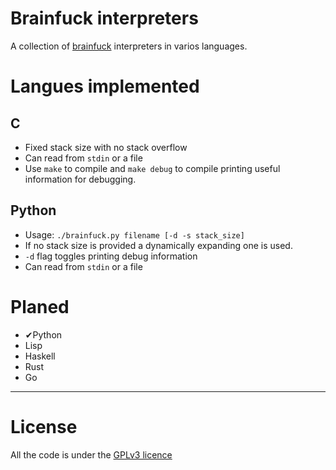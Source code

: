 # Brainfuck interpreters

A collection of [brainfuck](https://en.wikipedia.org/wiki/brainfuck)
interpreters in varios languages.

# Langues implemented

## C

  - Fixed stack size with no stack overflow
  - Can read from `stdin` or a file
  - Use `make` to compile and `make debug` to compile printing useful
    information for debugging.

## Python

  - Usage:
    `./brainfuck.py filename [-d -s stack_size]`
  - If no stack size is provided a dynamically expanding one is used.
  - `-d` flag toggles printing debug information
  - Can read from `stdin` or a file

# Planed

  - ✔Python
  - Lisp
  - Haskell
  - Rust
  - Go

---

# License

All the code is under the [GPLv3 licence](https://www.gnu.org/licenses/)